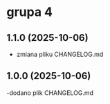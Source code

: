# grupa 4

## 1.1.0 (2025-10-06)
- zmiana pliku CHANGELOG.md

## 1.0.0 (2025-10-06)
-dodano plik CHANGELOG.md